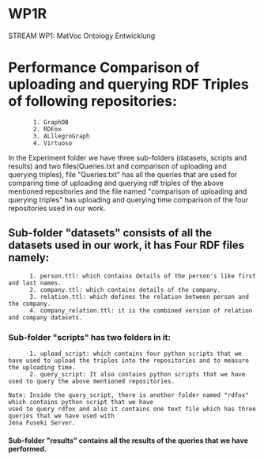# WP1R
STREAM WP1: MatVoc Ontology Entwicklung

# Performance Comparison of uploading and querying RDF Triples of following repositories: 
           1. GraphDB
           2. RDFox
           3. ALllegroGraph
           4. Virtuoso

In the Experiment folder we have three sub-folders (datasets, scripts and results) and two files(Queries.txt and comparison of uploading and querying triples), file "Queries.txt" has all the queries that are used for comparing time of uploading and querying rdf triples of the above mentioned repositories and the file named "comparison of uploading and querying triples" has uploading and querying time comparison of the four repositories used in our work.

## Sub-folder "datasets" consists of all the datasets used in our work, it has Four RDF files namely:
          1. person.ttl: which contains details of the person's like first and last names.
          2. company.ttl: which contains details of the company.
          3. relation.ttl: which defines the relation between person and the company.
          4. company_relation.ttl: it is the combined version of relation and company datasets.
          
### Sub-folder "scripts" has two folders in it:
          1. upload_script: which contains four python scripts that we have used to upload the triples into the repositories and to measure the uploading time.
          2. query_script: It also contains python scripts that we have used to query the above mentioned repositories. 
          
    Note: Inside the query_script, there is another folder named "rdfox" which contains python script that we have 
    used to query rdfox and also it contains one text file which has three queries that we have used with 
    Jena Fuseki Server. 
          
#### Sub-folder "results" contains all the results of the queries that we have performed.     
         
